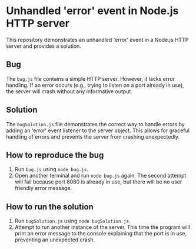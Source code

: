 # Unhandled 'error' event in Node.js HTTP server

This repository demonstrates an unhandled 'error' event in a Node.js HTTP server and provides a solution.

## Bug

The `bug.js` file contains a simple HTTP server.  However, it lacks error handling. If an error occurs (e.g., trying to listen on a port already in use), the server will crash without any informative output.

## Solution

The `bugSolution.js` file demonstrates the correct way to handle errors by adding an 'error' event listener to the server object. This allows for graceful handling of errors and prevents the server from crashing unexpectedly.

## How to reproduce the bug

1. Run `bug.js` using `node bug.js`.
2. Open another terminal and run `node bug.js` again. The second attempt will fail because port 8080 is already in use, but there will be no user friendly error message.

## How to run the solution

1. Run `bugSolution.js` using `node bugSolution.js`.
2. Attempt to run another instance of the server. This time the program will print an error message to the console explaining that the port is in use, preventing an unexpected crash.